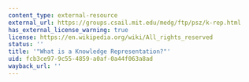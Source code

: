 ```yaml
---
content_type: external-resource
external_url: https://groups.csail.mit.edu/medg/ftp/psz/k-rep.html
has_external_license_warning: true
license: https://en.wikipedia.org/wiki/All_rights_reserved
status: ''
title: '"What is a Knowledge Representation?"'
uid: fcb3ce97-9c55-4859-a0af-0a44f063a8ad
wayback_url: ''
---
```

